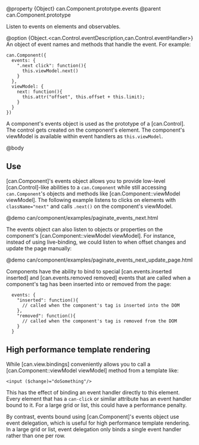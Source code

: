 @property {Object} can.Component.prototype.events
@parent can.Component.prototype

Listen to events on elements and observables.

@option {Object.<can.Control.eventDescription,can.Control.eventHandler>} An object of event names and methods 
that handle the event. For example:

    can.Component({
      events: {
        ".next click": function(){
          this.viewModel.next()
        }
      },
      viewModel: {
        next: function(){
          this.attr("offset", this.offset + this.limit);
        }
      }
    })


A component's events object is used as the prototype of a [can.Control]. The control gets created on the component's
element. The component's viewModel is available within event handlers as `this.viewModel`.


@body

## Use

[can.Component]'s events object allows you to provide low-level [can.Control]-like abilities to a `can.Component`
while still accessing `can.Component`'s objects and methods like [can.Component::viewModel viewModel].  The following
example listens to clicks on elements with `className="next"` and calls `.next()` on the component's viewModel.

@demo can/component/examples/paginate_events_next.html

The events object can also listen to objects or properties on the component's [can.Component::viewModel viewModel]. For instance, instead
of using live-binding, we could listen to when offset changes and update the page manually:

@demo can/component/examples/paginate_events_next_update_page.html 

Components have the ability to bind to special [can.events.inserted inserted] and [can.events.removed removed] events that are called when a component's tag has been inserted into or removed from the page:

      events: {
        "inserted": function(){
          // called when the component's tag is inserted into the DOM 
        },
        "removed": function(){
          // called when the component's tag is removed from the DOM 
        }
      }

## High performance template rendering

While [can.view.bindings] conveniently allows you to call a [can.Component::viewModel viewModel] method from a template like:

    <input ($change)="doSomething"/>
    
This has the effect of binding an event handler directly to this element. Every element that has a `can-click` or similar attribute has an event handler bound to it. For a large grid or list, this could have a performance penalty.

By contrast, events bound using [can.Component]'s events object use event delegation, which is useful for high performance template rendering. In a large grid or list, event delegation only binds a single event handler rather than one per row.